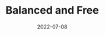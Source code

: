 ---
date: "2022-07-08"
title: "Balanced and Free"
tagline: This is a Tagline If you want to add.
preview: >-
image: >-
  https://res.cloudinary.com/graphicdesignportfolio/image/upload/v1707159937/samples/Trey/Skater_lwgyyy.png
---